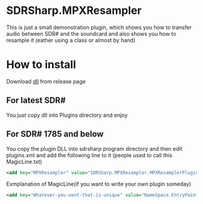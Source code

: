 # SDRSharp.MPXResampler
This is just a small demonstration plugin, which shows you how to transfer audio between SDR# and the soundcard and also shows you how to resample it (eather using a class or almost by hand)
 
# How to install
Download [dll](https://github.com/veso266/SDRSharp.MPXResampler/releases/download/1.0/SDRSharp.MPXResampler.dll) from release page
## For latest SDR#
You just copy dll into Plugins directory and enjoy
## For SDR# 1785 and below 
You copy the plugin DLL into sdrsharp program directory and then edit plugins.xml and add the following line to it (people used to call this  MagicLine.txt)
 ```xml
<add key="MPXResampler" value="SDRSharp.MPXResampler.MPXResamplerPlugin,SDRSharp.MPXResampler" />
 ```
 
 Exmplanation of MagicLine(if you want to write your own plugin someday)
 ```xml
 <add key="Whatever-you-want-that-is-unique" value="NameSpace.EntryPoint,DLLName" />
 ```
